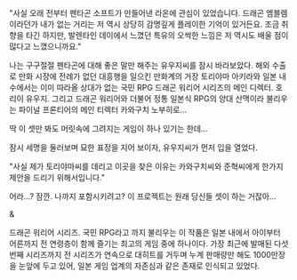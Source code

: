 "사실 오래 전부터 펜타곤 소프트가 만들어낸 라온에 관심이 있었습니다. 드래곤 엠블렘이라던가 내가 없는 거리는 저 역시 상당히 감명깊게 플레이한 기억이 있거든요. 조금 취향을 타긴 하지만, 발렌타인 데이에서 느꼈던 특유의 오싹한 느낌은 저 역시도 배울 점이 많다고 느꼈으니까요." 

나는 구구절절 펜타곤에 대해 좋은 말만 해주는 유우지씨를 잠시 바라보았다. 
해외 수출로 만화 시장에 전례가 없던 대흥행을 일으킨 만화계의 거장 토리야마 아키라와 일본 내수에서는 이미 따라올 상대가 없는 국민 RPG 드래곤 워리어 시리즈의 메인 디렉터. 호리이 유우지. 
그리고 드래곤 워리어와 더불어 정통 일본식 RPG의 양대 산맥이라 불리우는 파이널 프론티어의 메인 티렉터 카와구치 노부히로... 

딱 이 셋만 봐도 머릿속에 그려지는 게임이 하나 있기는 한데... 

잠시 세명을 둘러보며 묘한 표정을 지어 보이자, 유우지씨가 먼저 입을 열었다. 

"사실 제가 토리야마씨를 데리고 이곳을 찾은 이유는 카와구치씨와 준혁씨에게 한가지 제안을 드리기 위해서입니다." 

어라...? 잠깐. 나까지 포함시키려고? 이 프로젝트는 원래 당신들 셋이 하는 거잖아... 

& 

드래곤 워리어 시리즈. 
국민 RPG라고 까지 불리우는 이 작품은 일본 내에서 아이부터 어른까지 전 연령층이 함께 즐기는 최고의 게임 중에 하나이다. 
가장 최근에 발매된 다섯 번째 시리즈까지 전 시리즈가 연속으로 대히트를 거두며 누계 판매량만 해도 1000만장을 눈앞에 두고 있어, 일본 게임 업계의 자존심과 같은 존재로 인식되고 있었다. 